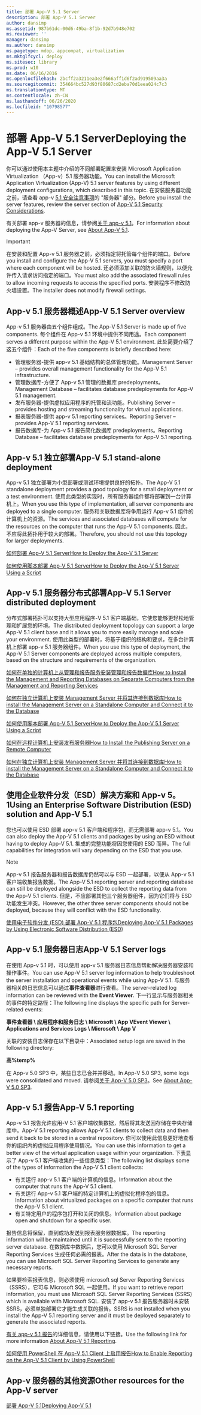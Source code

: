 ```yaml
---
title: 部署 App-V 5.1 Server
description: 部署 App-V 5.1 Server
author: dansimp
ms.assetid: 987b61dc-00d6-49ba-8f1b-92d7b948e702
ms.reviewer: ''
manager: dansimp
ms.author: dansimp
ms.pagetype: mdop, appcompat, virtualization
ms.mktglfcycl: deploy
ms.sitesec: library
ms.prod: w10
ms.date: 06/16/2016
ms.openlocfilehash: 2bcff2a3211ea3e2f666aff1d6f2ad919509aa3a
ms.sourcegitcommit: 354664bc527d93f80687cd2eba70d1eea024c7c3
ms.translationtype: MT
ms.contentlocale: zh-CN
ms.lasthandoff: 06/26/2020
ms.locfileid: "10798577"
---
```

# <span data-ttu-id="44f84-103">部署 App-V 5.1 Server</span><span class="sxs-lookup"><span data-stu-id="44f84-103">Deploying the App-V 5.1 Server</span></span>

<span data-ttu-id="44f84-104">你可以通过使用本主题中介绍的不同部署配置来安装 Microsoft Application Virtualization （App-v）5.1 服务器功能。</span><span class="sxs-lookup"><span data-stu-id="44f84-104">You can install the Microsoft Application Virtualization (App-V) 5.1 server features by using different deployment configurations, which described in this topic.</span></span> <span data-ttu-id="44f84-105">在安装服务器功能之前，请查看 app-v [5.1 安全注意事项](app-v-51-security-considerations.md)的 "服务器" 部分。</span><span class="sxs-lookup"><span data-stu-id="44f84-105">Before you install the server features, review the server section of [App-V 5.1 Security Considerations](app-v-51-security-considerations.md).</span></span>

<span data-ttu-id="44f84-106">有关部署 app-v 服务器的信息，请参阅[关于 app-v 5.1](about-app-v-51.md#bkmk-migrate-to-51)。</span><span class="sxs-lookup"><span data-stu-id="44f84-106">For information about deploying the App-V Server, see [About App-V 5.1](about-app-v-51.md#bkmk-migrate-to-51).</span></span>

> [!IMPORTANT]
> <span data-ttu-id="44f84-107">在安装和配置 App-v 5.1 服务器之前，必须指定将托管每个组件的端口。</span><span class="sxs-lookup"><span data-stu-id="44f84-107">Before you install and configure the App-V 5.1 servers, you must specify a port where each component will be hosted.</span></span> <span data-ttu-id="44f84-108">还必须添加关联的防火墙规则，以便允许传入请求访问指定的端口。</span><span class="sxs-lookup"><span data-stu-id="44f84-108">You must also add the associated firewall rules to allow incoming requests to access the specified ports.</span></span> <span data-ttu-id="44f84-109">安装程序不修改防火墙设置。</span><span class="sxs-lookup"><span data-stu-id="44f84-109">The installer does not modify firewall settings.</span></span>

## <a href="" id="---------app-v-5-1-server-overview"></a> <span data-ttu-id="44f84-110">App-v 5.1 服务器概述</span><span class="sxs-lookup"><span data-stu-id="44f84-110">App-V 5.1 Server overview</span></span>

<span data-ttu-id="44f84-111">App-v 5.1 服务器由五个组件组成。</span><span class="sxs-lookup"><span data-stu-id="44f84-111">The App-V 5.1 Server is made up of five components.</span></span> <span data-ttu-id="44f84-112">每个组件在 App-v 5.1 环境中提供不同用途。</span><span class="sxs-lookup"><span data-stu-id="44f84-112">Each component serves a different purpose within the App-V 5.1 environment.</span></span> <span data-ttu-id="44f84-113">此处简要介绍了这五个组件：</span><span class="sxs-lookup"><span data-stu-id="44f84-113">Each of the five components is briefly described here:</span></span>

- <span data-ttu-id="44f84-114">管理服务器-提供 app-v 5.1 基础结构的总体管理功能。</span><span class="sxs-lookup"><span data-stu-id="44f84-114">Management Server – provides overall management functionality for the App-V 5.1 infrastructure.</span></span>
- <span data-ttu-id="44f84-115">管理数据库-方便了 App-v 5.1 管理的数据库 predeployments。</span><span class="sxs-lookup"><span data-stu-id="44f84-115">Management Database – facilitates database predeployments for App-V 5.1 management.</span></span>
- <span data-ttu-id="44f84-116">发布服务器-提供虚拟应用程序的托管和流功能。</span><span class="sxs-lookup"><span data-stu-id="44f84-116">Publishing Server – provides hosting and streaming functionality for virtual applications.</span></span>
- <span data-ttu-id="44f84-117">报表服务器-提供 app-v 5.1 reporting services。</span><span class="sxs-lookup"><span data-stu-id="44f84-117">Reporting Server – provides App-V 5.1 reporting services.</span></span>
- <span data-ttu-id="44f84-118">报告数据库-为 App-v 5.1 报告简化数据库 predeployments。</span><span class="sxs-lookup"><span data-stu-id="44f84-118">Reporting Database – facilitates database predeployments for App-V 5.1 reporting.</span></span>

## <a href="" id="---------app-v-5-1-stand-alone-deployment"></a> <span data-ttu-id="44f84-119">App-v 5.1 独立部署</span><span class="sxs-lookup"><span data-stu-id="44f84-119">App-V 5.1 stand-alone deployment</span></span>

<span data-ttu-id="44f84-120">App-v 5.1 独立部署为小型部署或测试环境提供良好的拓扑。</span><span class="sxs-lookup"><span data-stu-id="44f84-120">The App-V 5.1 standalone deployment provides a good topology for a small deployment or a test environment.</span></span> <span data-ttu-id="44f84-121">使用此类型的实现时，所有服务器组件都将部署到一台计算机上。</span><span class="sxs-lookup"><span data-stu-id="44f84-121">When you use this type of implementation, all server components are deployed to a single computer.</span></span> <span data-ttu-id="44f84-122">服务和关联数据库将争用运行 App-v 5.1 组件的计算机上的资源。</span><span class="sxs-lookup"><span data-stu-id="44f84-122">The services and associated databases will compete for the resources on the computer that runs the App-V 5.1 components.</span></span> <span data-ttu-id="44f84-123">因此，不应将此拓扑用于较大的部署。</span><span class="sxs-lookup"><span data-stu-id="44f84-123">Therefore, you should not use this topology for larger deployments.</span></span>

[<span data-ttu-id="44f84-124">如何部署 App-V 5.1 Server</span><span class="sxs-lookup"><span data-stu-id="44f84-124">How to Deploy the App-V 5.1 Server</span></span>](how-to-deploy-the-app-v-51-server.md)

[<span data-ttu-id="44f84-125">如何使用脚本部署 App-V 5.1 Server</span><span class="sxs-lookup"><span data-stu-id="44f84-125">How to Deploy the App-V 5.1 Server Using a Script</span></span>](how-to-deploy-the-app-v-51-server-using-a-script.md)

## <a href="" id="---------app-v-5-1-server-distributed-deployment"></a> <span data-ttu-id="44f84-126">App-v 5.1 服务器分布式部署</span><span class="sxs-lookup"><span data-stu-id="44f84-126">App-V 5.1 Server distributed deployment</span></span>

<span data-ttu-id="44f84-127">分布式部署拓扑可以支持大型应用程序-V 5.1 客户端基础，它使您能够更轻松地管理和扩展您的环境。</span><span class="sxs-lookup"><span data-stu-id="44f84-127">The distributed deployment topology can support a large App-V 5.1 client base and it allows you to more easily manage and scale your environment.</span></span> <span data-ttu-id="44f84-128">使用此类型的部署时，将基于组织的结构和要求，在多台计算机上部署 app-v 5.1 服务器组件。</span><span class="sxs-lookup"><span data-stu-id="44f84-128">When you use this type of deployment, the App-V 5.1 Server components are deployed across multiple computers, based on the structure and requirements of the organization.</span></span>

[<span data-ttu-id="44f84-129">如何在单独的计算机上从管理和报告服务安装管理和报告数据库</span><span class="sxs-lookup"><span data-stu-id="44f84-129">How to Install the Management and Reporting Databases on Separate Computers from the Management and Reporting Services</span></span>](how-to-install-the-management-and-reporting-databases-on-separate-computers-from-the-management-and-reporting-services51.md)

[<span data-ttu-id="44f84-130">如何在独立计算机上安装 Management Server 并将其连接到数据库</span><span class="sxs-lookup"><span data-stu-id="44f84-130">How to install the Management Server on a Standalone Computer and Connect it to the Database</span></span>](how-to-install-the-management-server-on-a-standalone-computer-and-connect-it-to-the-database51.md)

[<span data-ttu-id="44f84-131">如何使用脚本部署 App-V 5.1 Server</span><span class="sxs-lookup"><span data-stu-id="44f84-131">How to Deploy the App-V 5.1 Server Using a Script</span></span>](how-to-deploy-the-app-v-51-server-using-a-script.md)

[<span data-ttu-id="44f84-132">如何在远程计算机上安装发布服务器</span><span class="sxs-lookup"><span data-stu-id="44f84-132">How to Install the Publishing Server on a Remote Computer</span></span>](how-to-install-the-publishing-server-on-a-remote-computer51.md)

[<span data-ttu-id="44f84-133">如何在独立计算机上安装 Management Server 并将其连接到数据库</span><span class="sxs-lookup"><span data-stu-id="44f84-133">How to install the Management Server on a Standalone Computer and Connect it to the Database</span></span>](how-to-install-the-management-server-on-a-standalone-computer-and-connect-it-to-the-database51.md)

## <span data-ttu-id="44f84-134">使用企业软件分发（ESD）解决方案和 App-v 5。1</span><span class="sxs-lookup"><span data-stu-id="44f84-134">Using an Enterprise Software Distribution (ESD) solution and App-V 5.1</span></span>

<span data-ttu-id="44f84-135">您也可以使用 ESD 部署 app-v 5.1 客户端和程序包，而无需部署 app-v 5.1。</span><span class="sxs-lookup"><span data-stu-id="44f84-135">You can also deploy the App-V 5.1 clients and packages by using an ESD without having to deploy App-V 5.1.</span></span> <span data-ttu-id="44f84-136">集成的完整功能将因您使用的 ESD 而异。</span><span class="sxs-lookup"><span data-stu-id="44f84-136">The full capabilities for integration will vary depending on the ESD that you use.</span></span>

> [!NOTE]
> <span data-ttu-id="44f84-137">App-v 5.1 报告服务器和报告数据库仍然可以与 ESD 一起部署，以便从 App-v 5.1 客户端收集报告数据。</span><span class="sxs-lookup"><span data-stu-id="44f84-137">The App-V 5.1 reporting server and reporting database can still be deployed alongside the ESD to collect the reporting data from the App-V 5.1 clients.</span></span> <span data-ttu-id="44f84-138">但是，不应部署其他三个服务器组件，因为它们将与 ESD 功能发生冲突。</span><span class="sxs-lookup"><span data-stu-id="44f84-138">However, the other three server components should not be deployed, because they will conflict with the ESD functionality.</span></span>

[<span data-ttu-id="44f84-139">使用电子软件分发 (ESD) 部署 App-V 5.1 程序包</span><span class="sxs-lookup"><span data-stu-id="44f84-139">Deploying App-V 5.1 Packages by Using Electronic Software Distribution (ESD)</span></span>](deploying-app-v-51-packages-by-using-electronic-software-distribution--esd-.md)

## <a href="" id="---------app-v-5-1-server-logs"></a> <span data-ttu-id="44f84-140">App-v 5.1 服务器日志</span><span class="sxs-lookup"><span data-stu-id="44f84-140">App-V 5.1 Server logs</span></span>

<span data-ttu-id="44f84-141">在使用 App-v 5.1 时，可以使用 app-v 5.1 服务器日志信息帮助解决服务器安装和操作事件。</span><span class="sxs-lookup"><span data-stu-id="44f84-141">You can use App-V 5.1 server log information to help troubleshoot the server installation and operational events while using App-V 5.1.</span></span> <span data-ttu-id="44f84-142">与服务器相关的日志信息可以通过**事件查看器**进行查看。</span><span class="sxs-lookup"><span data-stu-id="44f84-142">The server-related log information can be reviewed with the **Event Viewer**.</span></span> <span data-ttu-id="44f84-143">下一行显示与服务器相关的事件的特定路径：</span><span class="sxs-lookup"><span data-stu-id="44f84-143">The following line displays the specific path for Server-related events:</span></span>

**<span data-ttu-id="44f84-144">事件查看器 \ 应用程序和服务日志 \\ Microsoft \\ App V</span><span class="sxs-lookup"><span data-stu-id="44f84-144">Event Viewer \\ Applications and Services Logs \\ Microsoft \\ App V</span></span>**

<span data-ttu-id="44f84-145">关联的安装日志保存在以下目录中：</span><span class="sxs-lookup"><span data-stu-id="44f84-145">Associated setup logs are saved in the following directory:</span></span>

**<span data-ttu-id="44f84-146">高</span><span class="sxs-lookup"><span data-stu-id="44f84-146">%temp%</span></span>**

<span data-ttu-id="44f84-147">在 App-v 5.0 SP3 中，某些日志已合并并移动。</span><span class="sxs-lookup"><span data-stu-id="44f84-147">In App-V 5.0 SP3, some logs were consolidated and moved.</span></span> <span data-ttu-id="44f84-148">请参阅[关于 App-V 5.0 SP3](about-app-v-50-sp3.md#bkmk-event-logs-moved)。</span><span class="sxs-lookup"><span data-stu-id="44f84-148">See [About App-V 5.0 SP3](about-app-v-50-sp3.md#bkmk-event-logs-moved).</span></span>

## <a href="" id="---------app-v-5-1-reporting"></a> <span data-ttu-id="44f84-149">App-v 5.1 报告</span><span class="sxs-lookup"><span data-stu-id="44f84-149">App-V 5.1 reporting</span></span>

<span data-ttu-id="44f84-150">App-v 5.1 报告允许应用-V 5.1 客户端收集数据，然后将其发送回存储在中央存储库中。</span><span class="sxs-lookup"><span data-stu-id="44f84-150">App-V 5.1 reporting allows App-V 5.1 clients to collect data and then send it back to be stored in a central repository.</span></span> <span data-ttu-id="44f84-151">你可以使用此信息更好地查看你的组织内的虚拟应用程序使用情况。</span><span class="sxs-lookup"><span data-stu-id="44f84-151">You can use this information to get a better view of the virtual application usage within your organization.</span></span> <span data-ttu-id="44f84-152">下表显示了 App-v 5.1 客户端收集的一些信息类型：</span><span class="sxs-lookup"><span data-stu-id="44f84-152">The following list displays some of the types of information the App-V 5.1 client collects:</span></span>

- <span data-ttu-id="44f84-153">有关运行 app-v 5.1 客户端的计算机的信息。</span><span class="sxs-lookup"><span data-stu-id="44f84-153">Information about the computer that runs the App-V 5.1 client.</span></span>
- <span data-ttu-id="44f84-154">有关运行 App-v 5.1 客户端的特定计算机上的虚拟化程序包的信息。</span><span class="sxs-lookup"><span data-stu-id="44f84-154">Information about virtualized packages on a specific computer that runs the App-V 5.1 client.</span></span>
- <span data-ttu-id="44f84-155">有关特定用户的程序包打开和关闭的信息。</span><span class="sxs-lookup"><span data-stu-id="44f84-155">Information about package open and shutdown for a specific user.</span></span>

<span data-ttu-id="44f84-156">报告信息将保留，直到成功发送到报表服务器数据库。</span><span class="sxs-lookup"><span data-stu-id="44f84-156">The reporting information will be maintained until it is successfully sent to the reporting server database.</span></span> <span data-ttu-id="44f84-157">在数据库中数据后，您可以使用 Microsoft SQL Server Reporting Services 生成任何必需的报表。</span><span class="sxs-lookup"><span data-stu-id="44f84-157">After the data is in the database, you can use Microsoft SQL Server Reporting Services to generate any necessary reports.</span></span>

<span data-ttu-id="44f84-158">如果要检索报表信息，则必须使用 microsoft sql Server Reporting Services （SSRS），它可与 Microsoft SQL 一起使用。</span><span class="sxs-lookup"><span data-stu-id="44f84-158">If you want to retrieve report information, you must use Microsoft SQL Server Reporting Services (SSRS) which is available with Microsoft SQL.</span></span> <span data-ttu-id="44f84-159">安装了 app-v 5.1 报告服务器时未安装 SSRS，必须单独部署它才能生成关联的报告。</span><span class="sxs-lookup"><span data-stu-id="44f84-159">SSRS is not installed when you install the App-V 5.1 reporting server and it must be deployed separately to generate the associated reports.</span></span>

<span data-ttu-id="44f84-160">[有关 app-v 5.1 报告](about-app-v-51-reporting.md)的详细信息，请使用以下链接。</span><span class="sxs-lookup"><span data-stu-id="44f84-160">Use the following link for more information [About App-V 5.1 Reporting](about-app-v-51-reporting.md).</span></span>

[<span data-ttu-id="44f84-161">如何使用 PowerShell 在 App-V 5.1 Client 上启用报告</span><span class="sxs-lookup"><span data-stu-id="44f84-161">How to Enable Reporting on the App-V 5.1 Client by Using PowerShell</span></span>](how-to-enable-reporting-on-the-app-v-51-client-by-using-powershell.md)

## <span data-ttu-id="44f84-162">App-v 服务器的其他资源</span><span class="sxs-lookup"><span data-stu-id="44f84-162">Other resources for the App-V server</span></span>

[<span data-ttu-id="44f84-163">部署 App-V 5.1</span><span class="sxs-lookup"><span data-stu-id="44f84-163">Deploying App-V 5.1</span></span>](deploying-app-v-51.md)
